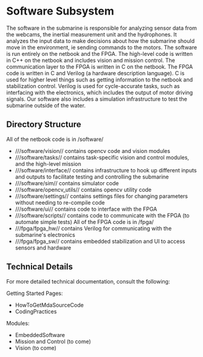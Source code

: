 # Software Subsystem #

The software in the submarine is responsible for analyzing sensor data from the webcams, the inertial measurement unit and the hydrophones. It analyzes the input data to make decisions about how the submarine should move in the environment, ie sending commands to the motors. The software is run entirely on the netbook and the FPGA. The high-level code is written in C++ on the netbook and includes vision and mission control. The communication layer to the FPGA is written in C on the netbook. The FPGA code is written in C and Verilog (a hardware description language). C is used for higher level things such as getting information to the netbook and stabilization control. Verilog is used for cycle-accurate tasks, such as interfacing with the electronics, which includes the output of motor driving signals. Our software also includes a simulation infrastructure to test the submarine outside of the water.

## Directory Structure ##

All of the netbook code is in /software/
  * ///software/vision//        contains opencv code and vision modules
  * ///software/tasks//         contains task-specific vision and control modules, and the high-level mission
  * ///software/interface//     contains infrastructure to hook up different inputs and outputs to facilitate testing and controlling the submarine
  * ///software/sim//           contains simulator code
  * ///software/opencv\_utils//  contains opencv utility code
  * ///software/settings//      contains settings files for changing parameters without needing to re-compile code
  * ///software/ui//            contains code to interface with the FPGA
  * ///software/scripts//       contains code to communicate with the FPGA (to automate simple tests)
All of the FPGA code is in /fpga/
  * ///fpga/fpga\_hw//           contains Verilog for communicating with the submarine's electronics
  * ///fpga/fpga\_sw//           contains embedded stabilization and UI to access sensors and hardware

## Technical Details ##

For more detailed technical documentation, consult the following:

Getting Started Pages:
  * HowToGetMdaSourceCode
  * CodingPractices

Modules:
  * EmbeddedSoftware
  * Mission and Control (to come)
  * Vision (to come)